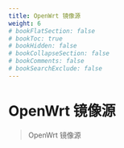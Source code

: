 ```yaml
---
title: OpenWrt 镜像源
weight: 6
# bookFlatSection: false
# bookToc: true
# bookHidden: false
# bookCollapseSection: false
# bookComments: false
# bookSearchExclude: false
---
```


# OpenWrt 镜像源

> OpenWrt 镜像源